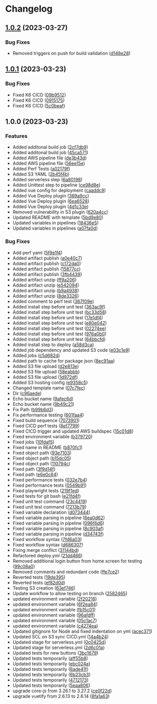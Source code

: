 # Changelog

## [1.0.2](https://github.com/conorh-devops/Ponyos-Watercolour-Art-Classes/compare/v1.0.1...v1.0.2) (2023-03-27)


### Bug Fixes

* Removed triggers on push for build validation ([d148e28](https://github.com/conorh-devops/Ponyos-Watercolour-Art-Classes/commit/d148e28097dcab0f9ab918fadb8e85319d72dd7e))

## [1.0.1](https://github.com/conorh-devops/Ponyos-Watercolour-Art-Classes/compare/v1.0.0...v1.0.1) (2023-03-23)


### Bug Fixes

* Fixed K6 CICD ([09b9512](https://github.com/conorh-devops/Ponyos-Watercolour-Art-Classes/commit/09b9512c50e1c4518bc37e6d4acb066882bc7b04))
* Fixed K6 CICD ([0915175](https://github.com/conorh-devops/Ponyos-Watercolour-Art-Classes/commit/0915175a239da2a2fbb231cb96585e2d98eee113))
* Fixed K6 CICD ([5c0beaf](https://github.com/conorh-devops/Ponyos-Watercolour-Art-Classes/commit/5c0beaf6be839a1cdf56210faa77d6c42eb5807d))

## 1.0.0 (2023-03-23)


### Features

* Added additonal build job ([2cf7db9](https://github.com/conorh-devops/Ponyos-Watercolour-Art-Classes/commit/2cf7db97b224a777c3b984d50ec827fcd661da17))
* Added additonal build job ([45ca571](https://github.com/conorh-devops/Ponyos-Watercolour-Art-Classes/commit/45ca5714923b4cb0a0b502f78b71556bb232b7b3))
* Added AWS pipeline file ([de3b43d](https://github.com/conorh-devops/Ponyos-Watercolour-Art-Classes/commit/de3b43d637cf511f71e42db6ba4f00e4966bf5d4))
* Added AWS pipeline file ([56ee15e](https://github.com/conorh-devops/Ponyos-Watercolour-Art-Classes/commit/56ee15e5f65b2c4074bdeac20b73d5f3b79a6fff))
* Added Perf Tests ([a02179f](https://github.com/conorh-devops/Ponyos-Watercolour-Art-Classes/commit/a02179f03320f631cdd50314b636f9494c690a89))
* Added S3 YAML ([2b45f4b](https://github.com/conorh-devops/Ponyos-Watercolour-Art-Classes/commit/2b45f4bd9961fc48c228e06d5b4813b688eaf938))
* Added serverless step ([6a80198](https://github.com/conorh-devops/Ponyos-Watercolour-Art-Classes/commit/6a8019895a9e74f14b2c86ce72bf246f1c189ee9))
* Added Unittest step to pipeline ([ce98d8e](https://github.com/conorh-devops/Ponyos-Watercolour-Art-Classes/commit/ce98d8e76a16239f33bacc84a8bc446f9e0e4a5c))
* Added vue config for deployment ([caaddc9](https://github.com/conorh-devops/Ponyos-Watercolour-Art-Classes/commit/caaddc98ef13e686c255ff7343b85d2ca6bd5311))
* Added Vue Deploy plugin ([369a9cc](https://github.com/conorh-devops/Ponyos-Watercolour-Art-Classes/commit/369a9cc2c1ac6d33281a3ae0102a8b126d238f59))
* Added Vue Deploy plugin ([6ea6528](https://github.com/conorh-devops/Ponyos-Watercolour-Art-Classes/commit/6ea652825a6161b4e5636f8deffb6732571e84dd))
* Added Vue Deploy plugin ([4d1c33e](https://github.com/conorh-devops/Ponyos-Watercolour-Art-Classes/commit/4d1c33e19d839cf6afb901437b511c63a07f562f))
* Removed vulnerability in S3 plugin ([620a4cc](https://github.com/conorh-devops/Ponyos-Watercolour-Art-Classes/commit/620a4cc0dbc7279b23eb433ce364fec5a204143a))
* Updated README with template ([5bd9e80](https://github.com/conorh-devops/Ponyos-Watercolour-Art-Classes/commit/5bd9e80a67ddf94ed25ef53d0b3aeffb8956d697))
* Updated variables in pipelines ([18436e5](https://github.com/conorh-devops/Ponyos-Watercolour-Art-Classes/commit/18436e538da7489f76275ace934262e6a455545e))
* Updated variables in pipelines ([a07fa0d](https://github.com/conorh-devops/Ponyos-Watercolour-Art-Classes/commit/a07fa0d6513d5754c360b245c0febb7a6f4b2fc7))


### Bug Fixes

* Add perf yaml ([5f9e1f4](https://github.com/conorh-devops/Ponyos-Watercolour-Art-Classes/commit/5f9e1f45f8ef2b38b130aacb3db87598c7e2ea49))
* Added artifact publish ([a0e40c7](https://github.com/conorh-devops/Ponyos-Watercolour-Art-Classes/commit/a0e40c73dd5c33fd81380069ad7be2ffd89aa14b))
* Added artifact publish ([c172da0](https://github.com/conorh-devops/Ponyos-Watercolour-Art-Classes/commit/c172da0af72bd1e1df96263939da8ee412ddaa27))
* Added artifact publish ([15877cc](https://github.com/conorh-devops/Ponyos-Watercolour-Art-Classes/commit/15877cc6f26f972629550f9d75ea053e811c55e8))
* Added artifact publish ([3fb4439](https://github.com/conorh-devops/Ponyos-Watercolour-Art-Classes/commit/3fb4439f8017ae2ac31e33647dd19a8885ba929e))
* Added artifact unzip ([ff9a206](https://github.com/conorh-devops/Ponyos-Watercolour-Art-Classes/commit/ff9a206cb3ecf744ed89604698c6a98671bbf005))
* Added artifact unzip ([e542094](https://github.com/conorh-devops/Ponyos-Watercolour-Art-Classes/commit/e542094f6f6e41ae07336d5a0bbe56577cc6ba31))
* Added artifact unzip ([b9a4938](https://github.com/conorh-devops/Ponyos-Watercolour-Art-Classes/commit/b9a49383a1e0839fc7eb4d242b8071f6f12e281c))
* Added artifact unzip ([8de3326](https://github.com/conorh-devops/Ponyos-Watercolour-Art-Classes/commit/8de3326db190ff937b48a3d9295ecfba894b040a))
* Added comment to perf test ([367f09e](https://github.com/conorh-devops/Ponyos-Watercolour-Art-Classes/commit/367f09e2cb8af74f6cbe51755dfec9b4efd369d6))
* Added install step before unit test ([363ac9f](https://github.com/conorh-devops/Ponyos-Watercolour-Art-Classes/commit/363ac9f0b571eaedcad412c7f74fb6fb4c4ab0d7))
* Added install step before unit test ([bc33d58](https://github.com/conorh-devops/Ponyos-Watercolour-Art-Classes/commit/bc33d58609eb8cf1ec854eabf930a4a3132a0111))
* Added install step before unit test ([17e1df4](https://github.com/conorh-devops/Ponyos-Watercolour-Art-Classes/commit/17e1df4b24a0506eeb04320cc962b090927f22b1))
* Added install step before unit test ([e80e042](https://github.com/conorh-devops/Ponyos-Watercolour-Art-Classes/commit/e80e0422da5641e84bec43ffbd8dd91e511c0f5f))
* Added install step before unit test ([02274ee](https://github.com/conorh-devops/Ponyos-Watercolour-Art-Classes/commit/02274ee12ff8cdd1f93f733f4a6c43cbc4bdfde6))
* Added install step before unit test ([976a0b0](https://github.com/conorh-devops/Ponyos-Watercolour-Art-Classes/commit/976a0b00993799bdbbe07c61795c65040d8085f4))
* Added install step before unit test ([64bbcfd](https://github.com/conorh-devops/Ponyos-Watercolour-Art-Classes/commit/64bbcfd05cd5a816004086fe6a24edada71efb05))
* Added install step to deploy ([a58d3ca](https://github.com/conorh-devops/Ponyos-Watercolour-Art-Classes/commit/a58d3ca2fdd2628f3685b53f726c79dcdf7ad9ed))
* Added job dependency and updated S3 code ([e03c1e9](https://github.com/conorh-devops/Ponyos-Watercolour-Art-Classes/commit/e03c1e9ea27b856943feb5919d5995c80dc5baf2))
* Added jobs ([c5d682d](https://github.com/conorh-devops/Ponyos-Watercolour-Art-Classes/commit/c5d682d637ef070d9e3e859f29c86675e5df922c))
* Added path to cache for package json ([8ec91aa](https://github.com/conorh-devops/Ponyos-Watercolour-Art-Classes/commit/8ec91aadbecb8362268a7aa0e0c0f4da771b1e43))
* Added S3 file upload ([d2e813e](https://github.com/conorh-devops/Ponyos-Watercolour-Art-Classes/commit/d2e813e9b1885c3ba1872e58e9f9c6206529d46b))
* Added S3 file upload ([58eabbb](https://github.com/conorh-devops/Ponyos-Watercolour-Art-Classes/commit/58eabbb772d6cf139bf2b5cbec2696a089dc120d))
* Added S3 file upload ([1d972df](https://github.com/conorh-devops/Ponyos-Watercolour-Art-Classes/commit/1d972dfe6aad3a953bcfb7baa74c619894cbd79f))
* Added S3 hosting config ([e9358c5](https://github.com/conorh-devops/Ponyos-Watercolour-Art-Classes/commit/e9358c51feb2b4bdbb3f6f92a54c3ef3c5551ebf))
* Changed template name ([07c7fec](https://github.com/conorh-devops/Ponyos-Watercolour-Art-Classes/commit/07c7fec22b0c0ec2eee75395a30be8e7c3bfb0d9))
* Dir ([c96aede](https://github.com/conorh-devops/Ponyos-Watercolour-Art-Classes/commit/c96aede999d9ab5cd8e44d5c5d0a1dba3220ea24))
* Echo bucket name ([9afec6d](https://github.com/conorh-devops/Ponyos-Watercolour-Art-Classes/commit/9afec6dabd7346f2659303f7470bb76449323adf))
* Echo bucket name ([9b49c21](https://github.com/conorh-devops/Ponyos-Watercolour-Art-Classes/commit/9b49c2193ad193d6966d2fe64fd3c366c3142de6))
* Fix Path ([b99b6d3](https://github.com/conorh-devops/Ponyos-Watercolour-Art-Classes/commit/b99b6d3a5750107e106e991541b4bff1a94fcabd))
* Fix performance testing ([601faa4](https://github.com/conorh-devops/Ponyos-Watercolour-Art-Classes/commit/601faa448c4ebe47b1a23e6f4cf3e93b8193a639))
* Fixed build sequence ([7073901](https://github.com/conorh-devops/Ponyos-Watercolour-Art-Classes/commit/70739015bbc80294016f1085df930081170ac332))
* Fixed CICD perf tests ([8ef7799](https://github.com/conorh-devops/Ponyos-Watercolour-Art-Classes/commit/8ef7799733b997e325b4982bc95725c29185ebcb))
* Fixed CICD trigger and updated AWS buildspec ([15c01d8](https://github.com/conorh-devops/Ponyos-Watercolour-Art-Classes/commit/15c01d85b6ade0b30a690dac4180a03d862643f5))
* Fixed environment variable ([b379720](https://github.com/conorh-devops/Ponyos-Watercolour-Art-Classes/commit/b379720e33e85609ffdc66fc884dd7e2e10826d4))
* Fixed jobs ([10fdaf5](https://github.com/conorh-devops/Ponyos-Watercolour-Art-Classes/commit/10fdaf5a540309ac9affaf874ba14f44bfae5d87))
* Fixed name in README ([b870fc1](https://github.com/conorh-devops/Ponyos-Watercolour-Art-Classes/commit/b870fc1535da8471d2d230eb2c958c35385d98d9))
* Fixed object path ([93e7103](https://github.com/conorh-devops/Ponyos-Watercolour-Art-Classes/commit/93e7103d4295e23ed62a053e6518b2ef01424259))
* Fixed object path ([b15dc05](https://github.com/conorh-devops/Ponyos-Watercolour-Art-Classes/commit/b15dc05418d4da01f5706cab7149d2a71c16c54a))
* Fixed object path ([110794c](https://github.com/conorh-devops/Ponyos-Watercolour-Art-Classes/commit/110794c837bb33119f70be9ccd18807cd00788c9))
* Fixed path ([3f9d14f](https://github.com/conorh-devops/Ponyos-Watercolour-Art-Classes/commit/3f9d14ff5815f1d1fe1987a047f1504a8bd3c717))
* Fixed path ([e6e0c64](https://github.com/conorh-devops/Ponyos-Watercolour-Art-Classes/commit/e6e0c645d469a0b78a54bcb89908a5a7a1c27b7d))
* Fixed performance tests ([032e7b4](https://github.com/conorh-devops/Ponyos-Watercolour-Art-Classes/commit/032e7b4f8917a96833ff2b38a09ce45fbe014a06))
* Fixed performance tests ([0549b91](https://github.com/conorh-devops/Ponyos-Watercolour-Art-Classes/commit/0549b916b23bfbb0550a25597c824012781e6ff6))
* Fixed playwright tests ([219f1ed](https://github.com/conorh-devops/Ponyos-Watercolour-Art-Classes/commit/219f1ed8c267e9f76dd8c09ff90731bd721363bf))
* Fixed tests for git bash ([e21fd4f](https://github.com/conorh-devops/Ponyos-Watercolour-Art-Classes/commit/e21fd4f89aa232cd4f4120acea399a5e2551fad0))
* Fixed unit test command ([23c4419](https://github.com/conorh-devops/Ponyos-Watercolour-Art-Classes/commit/23c4419d16b0660b1634a3cbd9d8003ff2943444))
* Fixed unit test command ([7213b79](https://github.com/conorh-devops/Ponyos-Watercolour-Art-Classes/commit/7213b79f29129eacabb6e8111d7005f222877c47))
* Fixed variable declaration ([d073444](https://github.com/conorh-devops/Ponyos-Watercolour-Art-Classes/commit/d073444f74173a8fe8bc69a9d6291a456ecc070a))
* Fixed variable parsing in pipeline ([6ea0d62](https://github.com/conorh-devops/Ponyos-Watercolour-Art-Classes/commit/6ea0d62b5d587e121822c721c39f779a9b8b3037))
* Fixed variable parsing in pipeline ([096f6d6](https://github.com/conorh-devops/Ponyos-Watercolour-Art-Classes/commit/096f6d606c271d4eea485d7fe21c35fb5ac60904))
* Fixed variable parsing in pipeline ([8c903af](https://github.com/conorh-devops/Ponyos-Watercolour-Art-Classes/commit/8c903af2b59c91350568ae2688fd9f561e566556))
* Fixed variable parsing in pipeline ([d34743f](https://github.com/conorh-devops/Ponyos-Watercolour-Art-Classes/commit/d34743fdc2b085a700a23709951a039002c5310a))
* Fixed workflow syntax ([7fd6a03](https://github.com/conorh-devops/Ponyos-Watercolour-Art-Classes/commit/7fd6a03132ac0198a4be24b889c57567e0da1f23))
* Fixed workflow syntax ([d686307](https://github.com/conorh-devops/Ponyos-Watercolour-Art-Classes/commit/d686307b0b54ee1cc84b260ec41993fcfa9b1afb))
* Fixing merge conflict ([31144bd](https://github.com/conorh-devops/Ponyos-Watercolour-Art-Classes/commit/31144bd8d2b5928c3f53336d948609ed3994bea2))
* Refactored deploy.yml ([21dd466](https://github.com/conorh-devops/Ponyos-Watercolour-Art-Classes/commit/21dd466d676ad8871a4a6820d8f5ede752f7b0d8))
* Removed additional login button from home screen for testing ([99c08a0](https://github.com/conorh-devops/Ponyos-Watercolour-Art-Classes/commit/99c08a07796645cd5defecbead80c57158725430))
* Removed comments and redundant code ([ffe7ce2](https://github.com/conorh-devops/Ponyos-Watercolour-Art-Classes/commit/ffe7ce2eceeaa5ceb7e33fbf14f918fce17c3ca9))
* Reverted tests ([19de395](https://github.com/conorh-devops/Ponyos-Watercolour-Art-Classes/commit/19de395140e2e7ad4e391df2558cde8a97a51313))
* Reverted tests ([ef82d0d](https://github.com/conorh-devops/Ponyos-Watercolour-Art-Classes/commit/ef82d0dec2b002f21d3fb58e1ece233fcaee283e))
* Testing S3 creation ([63ef746](https://github.com/conorh-devops/Ponyos-Watercolour-Art-Classes/commit/63ef7468220d810543a4e633f3d13765accb0df1))
* Update workflow to allow testing on branch ([2582465](https://github.com/conorh-devops/Ponyos-Watercolour-Art-Classes/commit/2582465a1f6b1c529ee55041b66455e6746cb1df))
* updated environment variable ([2f20216](https://github.com/conorh-devops/Ponyos-Watercolour-Art-Classes/commit/2f20216183a7666167ead739fa3fe30f5bf9f9a0))
* updated environment variable ([6f2ea84](https://github.com/conorh-devops/Ponyos-Watercolour-Art-Classes/commit/6f2ea849887cd9d9edaab792f2fbd9c4e1d8a824))
* updated environment variable ([fb15c01](https://github.com/conorh-devops/Ponyos-Watercolour-Art-Classes/commit/fb15c01eb0514f1085502f4cae220fa08ea495cb))
* updated environment variable ([96afdff](https://github.com/conorh-devops/Ponyos-Watercolour-Art-Classes/commit/96afdff21c844ef017ced566fc26e4422fe8e3ef))
* updated environment variable ([05c1ac7](https://github.com/conorh-devops/Ponyos-Watercolour-Art-Classes/commit/05c1ac7d45028b7ab4f9fb15b527e6444b655616))
* updated environment variable ([c4274ea](https://github.com/conorh-devops/Ponyos-Watercolour-Art-Classes/commit/c4274ea5c135f4d3cd3d1d1d4e7b2fd097e68596))
* Updated gitignore for Node and fixed indentation on yml ([acec371](https://github.com/conorh-devops/Ponyos-Watercolour-Art-Classes/commit/acec37149db55d7a7dd1b454d7d7cf4401429548))
* Updated SCL on S3 sync CICD.yml ([14a4b24](https://github.com/conorh-devops/Ponyos-Watercolour-Art-Classes/commit/14a4b24db3e205d10ab0974b3e7ee428a9f18983))
* Updated stage for serverless.yml ([0c0425d](https://github.com/conorh-devops/Ponyos-Watercolour-Art-Classes/commit/0c0425d557723852acfc0b3e6265ccddab1f7251))
* Updated stage for serverless.yml ([2d6c01a](https://github.com/conorh-devops/Ponyos-Watercolour-Art-Classes/commit/2d6c01a0c8730a5bc3149416c9b9b4aae8fb79f5))
* Updated tests for new buttons ([3bc1679](https://github.com/conorh-devops/Ponyos-Watercolour-Art-Classes/commit/3bc167945d38f73c64cd5ad150a59b9a230401d5))
* Updated tests temporarily ([aff55b8](https://github.com/conorh-devops/Ponyos-Watercolour-Art-Classes/commit/aff55b82fd19ac608aea53cd6abaea8c7a921357))
* Updated tests temporarily ([ebc024a](https://github.com/conorh-devops/Ponyos-Watercolour-Art-Classes/commit/ebc024a3fc99a69d53cb6399c2ffaef3dea16efc))
* Updated tests temporarily ([6ade41f](https://github.com/conorh-devops/Ponyos-Watercolour-Art-Classes/commit/6ade41f633b38d38f344b0e2cf86f6689dcbfe4d))
* Updated tests temporarily ([6b23cb3](https://github.com/conorh-devops/Ponyos-Watercolour-Art-Classes/commit/6b23cb3f58f1718299e4bd3dcdfad3b2bc60257e))
* Updated tests temporarily ([4712173](https://github.com/conorh-devops/Ponyos-Watercolour-Art-Classes/commit/4712173d7c77af02cd6678d5a3cd21221c63ac1e))
* Updated tests temporarily ([5eaa806](https://github.com/conorh-devops/Ponyos-Watercolour-Art-Classes/commit/5eaa80653a9afbad591e7094bdfd718b9b0db983))
* upgrade core-js from 3.26.1 to 3.27.2 ([ce0f22d](https://github.com/conorh-devops/Ponyos-Watercolour-Art-Classes/commit/ce0f22dde1c9abcac5943b9055ff5113a70708b4))
* upgrade vuetify from 2.6.13 to 2.6.14 ([8fa1a63](https://github.com/conorh-devops/Ponyos-Watercolour-Art-Classes/commit/8fa1a6314b1852172acfd423cb68b9f1a8f211cb))
